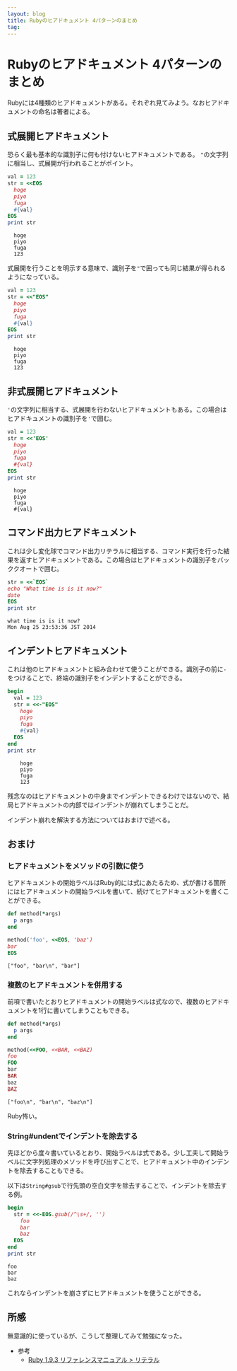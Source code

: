 ```yaml
---
layout: blog
title: Rubyのヒアドキュメント 4パターンのまとめ
tag:
---
```


# Rubyのヒアドキュメント 4パターンのまとめ

Rubyには4種類のヒアドキュメントがある。それぞれ見てみよう。なおヒアドキュメントの命名は著者による。

## 式展開ヒアドキュメント

恐らく最も基本的な識別子に何も付けないヒアドキュメントである。
`"`の文字列に相当し、式展開が行われることがポイント。

~~~~ruby
val = 123
str = <<EOS
  hoge
  piyo
  fuga
  #{val}
EOS
print str
~~~~

~~~~
  hoge
  piyo
  fuga
  123
~~~~

式展開を行うことを明示する意味で、識別子を`"`で囲っても同じ結果が得られるようになっている。

~~~~ruby
val = 123
str = <<"EOS"
  hoge
  piyo
  fuga
  #{val}
EOS
print str
~~~~

~~~~
  hoge
  piyo
  fuga
  123
~~~~

## 非式展開ヒアドキュメント

`'`の文字列に相当する、式展開を行わないヒアドキュメントもある。この場合はヒアドキュメントの識別子を`'`で囲む。

~~~~ruby
val = 123
str = <<'EOS'
  hoge
  piyo
  fuga
  #{val}
EOS
print str
~~~~

~~~~
  hoge
  piyo
  fuga
  #{val}
~~~~

## コマンド出力ヒアドキュメント

これは少し変化球でコマンド出力リテラルに相当する、コマンド実行を行った結果を返すヒアドキュメントである。この場合はヒアドキュメントの識別子をバッククオートで囲む。

~~~~ruby
str = <<`EOS`
echo "What time is is it now?"
date
EOS
print str
~~~~

~~~~
what time is is it now?
Mon Aug 25 23:53:36 JST 2014
~~~~

## インデントヒアドキュメント

これは他のヒアドキュメントと組み合わせて使うことができる。識別子の前に`-`をつけることで、終端の識別子をインデントすることができる。

~~~~ruby
begin
  val = 123
  str = <<-"EOS"
    hoge
    piyo
    fuga
    #{val}
  EOS
end
print str
~~~~

~~~~
    hoge
    piyo
    fuga
    123
~~~~

残念なのはヒアドキュメントの中身までインデントできるわけではないので、結局ヒアドキュメントの内部ではインデントが崩れてしまうことだ。

インデント崩れを解決する方法についてはおまけで述べる。

## おまけ

### ヒアドキュメントをメソッドの引数に使う

ヒアドキュメントの開始ラベルはRuby的には式にあたるため、式が書ける箇所にはヒアドキュメントの開始ラベルを書いて、続けてヒアドキュメントを書くことができる。

~~~~ruby
def method(*args)
  p args
end

method('foo', <<EOS, 'baz')
bar
EOS
~~~~

~~~~
["foo", "bar\n", "bar"]
~~~~

### 複数のヒアドキュメントを併用する

前項で書いたとおりヒアドキュメントの開始ラベルは式なので、複数のヒアドキュメントを1行に書いてしまうこともできる。

~~~~ruby
def method(*args)
  p args
end

method(<<FOO, <<BAR, <<BAZ)
foo
FOO
bar
BAR
baz
BAZ
~~~~

~~~~
["foo\n", "bar\n", "baz\n"]
~~~~

Ruby怖い。

### String#undentでインデントを除去する

先ほどから度々書いているとおり、開始ラベルは式である。少し工夫して開始ラベルに文字列処理のメソッドを呼び出すことで、ヒアドキュメント中のインデントを除去することもできる。

以下は`String#gsub`で行先頭の空白文字を除去することで、インデントを除去する例。

~~~~ruby
begin
  str = <<-EOS.gsub(/^\s+/, '')
    foo
    bar
    baz
  EOS
end
print str
~~~~

~~~~
foo
bar
baz
~~~~

これならインデントを崩さずにヒアドキュメントを使うことができる。

## 所感

無意識的に使っているが、こうして整理してみて勉強になった。

- 参考
  - [Ruby 1.9.3 リファレンスマニュアル > リテラル ](http://docs.ruby-lang.org/ja/1.9.3/doc/spec=2fliteral.html#here)
